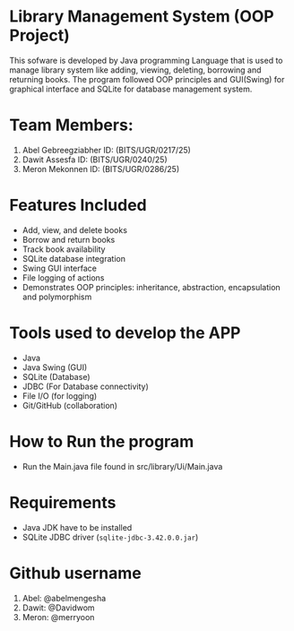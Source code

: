 # Library Management System (OOP Project)

This sofware is developed by Java programming Language that is used to manage library system like adding, viewing, deleting, borrowing and returning books. The program followed OOP
principles and GUI(Swing) for graphical interface and SQLite for database management system.

# Team Members:
1. Abel Gebreegziabher ID: (BITS/UGR/0217/25)
2. Dawit Assesfa ID: (BITS/UGR/0240/25)
3. Meron Mekonnen ID: (BITS/UGR/0286/25)

# Features Included

- Add, view, and delete books
- Borrow and return books
- Track book availability
- SQLite database integration
- Swing GUI interface
- File logging of actions
- Demonstrates OOP principles: inheritance, abstraction, encapsulation and polymorphism


# Tools used to develop the APP

- Java
- Java Swing (GUI)
- SQLite (Database)
- JDBC (For Database connectivity)
- File I/O (for logging)
- Git/GitHub (collaboration)


#  How to Run the program

- Run the Main.java file found in src/library/Ui/Main.java

# Requirements

- Java JDK have to be installed
- SQLite JDBC driver (`sqlite-jdbc-3.42.0.0.jar`)

# Github username

1. Abel:  @abelmengesha
2. Dawit: @Davidwom
3. Meron: @merryoon


